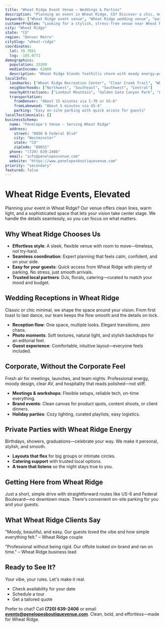 ```yaml
---
title: "Wheat Ridge Event Venue – Weddings & Parties"
description: "Planning an event in Wheat Ridge, CO? Discover a chic, moody venue experience with elegant spaces, seamless coordination, and effortless access for your guests."
keywords: ["Wheat Ridge event venue", "Wheat Ridge wedding venue", "party venues Wheat Ridge CO", "corporate events Wheat Ridge", "Wheat Ridge events"]
customerProblem: "Looking for a stylish, stress-free venue near Wheat Ridge with clean design and expert coordination?"
city: "Wheat Ridge"
state: "CO"
region: "Denver Metro"
citySlug: "wheat-ridge"
coordinates:
  lat: 39.7661
  lng: -105.0772
demographics:
  population: 33289
  medianIncome: 62000
  description: "Wheat Ridge blends foothills charm with moody energy—perfect for weddings, parties, and polished corporate moments."
localInfo:
  landmarks: ["Wheat Ridge Recreation Center", "Clear Creek Trail", "Wheat Ridge Greenbelt", "Historic Downtown"]
  neighborhoods: ["Northwest", "Southeast", "Southwest", "Central"]
  nearbyAttractions: ["Lookout Mountain", "Golden Gate Canyon Park", "Local breweries", "Foothills trails"]
  transportation:
    fromDenver: "About 15 minutes via I-70 or US-6"
    fromLakewood: "About 5 minutes via US-6"
    parking: "Easy on-site parking with quick access for guests"
localTestimonials: []
businessSchema:
  name: "Penelope's Venue – Serving Wheat Ridge"
  address:
    street: "8050 N Federal Blvd"
    city: "Westminster"
    state: "CO"
    zipCode: "80031"
  phone: "(720) 639-2406"
  email: "info@penelopesvenue.com"
  website: "https://www.penelopesboutiquevenue.com"
priority: "secondary"
featured: false
---
```


# Wheat Ridge Events, Elevated

Planning your event in Wheat Ridge? Our venue offers clean lines, warm light, and a sophisticated space that lets your vision take center stage. We handle the details seamlessly, so you can focus on what matters.

## Why Wheat Ridge Chooses Us

- **Effortless style**: A sleek, flexible venue with room to move—timeless, not try-hard.
- **Seamless coordination**: Expert planning that feels calm, confident, and on your side.
- **Easy for your guests**: Quick access from Wheat Ridge with plenty of parking. No stress, just smooth arrivals.
- **Trusted local partners**: DJs, florals, catering—curated to match your mood and budget.

## Wedding Receptions in Wheat Ridge

Classic or chic minimal, we shape the space around your vision. From first toast to last dance, our team keeps the flow smooth and the details on lock.

- **Reception flow**: One space, multiple looks. Elegant transitions, zero chaos.
- **Photo moments**: Soft textures, natural light, and stylish backdrops for an editorial feel.
- **Guest experience**: Comfortable, intuitive layout—everyone feels included.

## Corporate, Without the Corporate Feel

Fresh air for meetings, launches, and team nights. Professional energy, moody design, clear AV, and hospitality that reads polished—not stiff.

- **Meetings & workshops**: Flexible setups, reliable tech, on-time everything.
- **Brand events**: Clean canvas for product spots, content shoots, or client dinners.
- **Holiday parties**: Cozy lighting, curated playlists, easy logistics.

## Private Parties with Wheat Ridge Energy

Birthdays, showers, graduations—celebrate your way. We make it personal, stylish, and smooth.

- **Layouts that flex** for big groups or intimate circles.
- **Catering support** with trusted local options.
- **A team that listens** so the night stays true to you.

## Getting Here from Wheat Ridge

Just a short, simple drive with straightforward routes like US-6 and Federal Boulevard—no downtown maze. There's convenient on-site parking for you and your guests.

## What Wheat Ridge Clients Say

"Moody, beautiful, and easy. Our guests loved the vibe and how simple everything felt." – Wheat Ridge couple

"Professional without being rigid. Our offsite looked on-brand and ran on time." – Wheat Ridge business lead

## Ready to See It?

Your vibe, your rules. Let's make it real.

- Check availability for your date
- Schedule a tour
- Get a tailored quote

Prefer to chat? Call **(720) 639-2406** or email **events@penelopesboutiquevenue.com**. Clean, bold, and effortless—made for Wheat Ridge.
